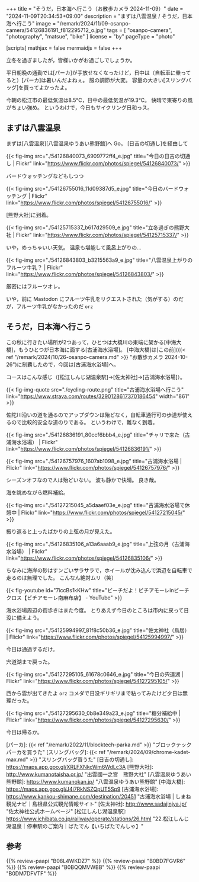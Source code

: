 +++
title = "そうだ，日本海へ行こう（お散歩カメラ 2024-11-09）"
date =  "2024-11-09T20:34:53+09:00"
description = "まずは八雲温泉 / そうだ，日本海へ行こう"
image = "/remark/2024/11/09-osanpo-camera/54126836191_f812295712_o.jpg"
tags = [ "osanpo-camera", "photography", "matsue", "bike" ]
license = "by"
pageType = "photo"

[scripts]
  mathjax = false
  mermaidjs = false
+++

立冬を過ぎましたが，皆様いかがお過ごしでしょうか。

平日朝晩の通勤では[パーカ]が手放せなくなったけど，日中は（自転車に乗ってると）[パーカ]は暑いんだよねぇ。
服の調節が大変。
容量の大きい[スリングバッグ]を買ってよかったよ。

今朝の松江市の最低気温は8.5℃，日中の最低気温が19.3℃。
快晴で東寄りの風がちょい強め。
というわけで，今日もサイクリング日和っス。

## まずは八雲温泉

まずは[八雲温泉][八雲温泉ゆうあい熊野館]へ Go。
[日吉の切通し]を経由して

{{< fig-img src="./54126840073_6909772ff4_e.jpg" title="今日の日吉の切通し | Flickr" link="https://www.flickr.com/photos/spiegel/54126840073/" >}}

バードウォッチングなどもしつつ

{{< fig-img src="./54126755016_11d09387d5_e.jpg" title="今日のバードウォッチング | Flickr" link="https://www.flickr.com/photos/spiegel/54126755016/" >}}

[熊野大社]に到着。

{{< fig-img src="./54125715337_b617d29509_e.jpg" title="立冬過ぎの熊野大社 | Flickr" link="https://www.flickr.com/photos/spiegel/54125715337/" >}}

いや，めっちゃいい天気。
温泉も堪能して風呂上がりの...

{{< fig-img src="./54126843803_b3215563a9_e.jpg" title="八雲温泉上がりのフルーツ牛乳？ | Flickr" link="https://www.flickr.com/photos/spiegel/54126843803/" >}}

厳密にはフルーツオレ。

いや，前に Mastodon にフルーツ牛乳をリクエストされた（気がする）のだが，フルーツ牛乳がなかったのだ `orz`

## そうだ，日本海へ行こう

この秋に行きたい場所が2つあって，ひとつは大橋川の東端に架かる[中海大橋]，もうひとつが日本海に面する[古浦海水浴場]。
[中海大橋]は[この前]({{< ref "/remark/2024/10/26-osanpo-camera.md" >}} "お散歩カメラ 2024-10-26")に制覇したので，今回は[古浦海水浴場]へ。

コースはこんな感じ（[松江しんじ湖温泉駅]→[佐太神社]→[古浦海水浴場]）。

{{< fig-img-quote src="./cycling-route.png" title="古浦海水浴場へ行こう" link="https://www.strava.com/routes/3290128617370186454" width="861" >}}

佐陀川沿いの道を通るのでアップダウンは殆どなく，自転車通行可の歩道が使えるので比較的安全な道のりである。
というわけで，難なく到着。

{{< fig-img src="./54126836191_80ccf6bbb4_e.jpg" title="チャリで来た（古浦海水浴場） | Flickr" link="https://www.flickr.com/photos/spiegel/54126836191/" >}}

{{< fig-img src="./54126757976_1607ab1098_e.jpg" title="古浦海水浴場 | Flickr" link="https://www.flickr.com/photos/spiegel/54126757976/" >}}

シーズンオフなので人は殆どいない。
波も静かで快晴。
良き哉。

海を眺めながら燃料補給。

{{< fig-img src="./54127215045_a5daaef03e_e.jpg" title="古浦海水浴場で休憩中 | Flickr" link="https://www.flickr.com/photos/spiegel/54127215045/" >}}

振り返ると上ったばかりの上弦の月が見えた。

{{< fig-img src="./54126835106_a13a6aaab9_e.jpg" title="上弦の月（古浦海水浴場） | Flickr" link="https://www.flickr.com/photos/spiegel/54126835106/" >}}

ちなみに海岸の砂はすンごいサラサラで，ホイールが沈み込んで浜辺を自転車で走るのは無理でした。
こんなん絶対ムリ（笑）

{{< fig-youtube id="7iccBs1kKHw" title="ビーチだよ！ビチアモーレinビーチクロス【ビチアモーレ南麻布店】 - YouTube" >}}

海水浴場周辺の街歩きはまた今度。
とりあえず今日のところは市内に戻って日没に備えよう。

{{< fig-img src="./54125994997_81f8c50b36_e.jpg" title="佐太神社（鳥居） | Flickr" link="https://www.flickr.com/photos/spiegel/54125994997/" >}}

今日は通過するだけ。

宍道湖まで戻った。

{{< fig-img src="./54127295105_61678c0646_e.jpg" title="今日の宍道湖 | Flickr" link="https://www.flickr.com/photos/spiegel/54127295105/" >}}

西から雲が出てきたよ `orz` コメダで日没ギリギリまで粘ってみたけど夕日は無理だった。

{{< fig-img src="./54127295630_0b8e349a23_e.jpg" title="糖分補給中 | Flickr" link="https://www.flickr.com/photos/spiegel/54127295630/" >}}

今日は帰るか。

[パーカ]: {{< ref "/remark/2022/11/blocktech-parka.md" >}} "ブロックテックパーカを買うた"
[スリングバッグ]: {{< ref "/remark/2024/09/chrome-kadet-max.md" >}} "スリングバッグ買うた"
[日吉の切通し]: https://maps.app.goo.gl/XRLFXNkcWm6WdLc3A
[熊野大社]: http://www.kumanotaisha.or.jp/ "出雲國一之宮　熊野大社"
[八雲温泉ゆうあい熊野館]: https://www.kumanokan.jp/ "八雲温泉ゆうあい熊野館"
[中海大橋]: https://maps.app.goo.gl/J4i7RkNSZQpUT5Sp9
[古浦海水浴場]: https://www.kankou-shimane.com/destination/20451 "古浦海水浴場 | しまね観光ナビ｜島根県公式観光情報サイト"
[佐太神社]: http://www.sadajinjya.jp/ "佐太神社公式ホームページ"
[松江しんじ湖温泉駅]: https://www.ichibata.co.jp/railway/operate/stations/26.html "22.松江しんじ湖温泉｜停車駅のご案内｜ばたでん【いちばたでんしゃ】"

## 参考

{{% review-paapi "B08L4WKDZ7" %}} <!-- PowerShot ZOOM -->
{{% review-paapi "B0BD7FGVR6" %}} <!-- GARMIN EDGE Explore 2 サイクルコンピュータ -->
{{% review-paapi "B0BQQMVWBB" %}} <!-- ボディバッグ スリングバッグ CHROME KADET MAX -->
{{% review-paapi "B0DM7DFVTF" %}} <!-- しめじダンス 儒烏風亭らでん しめしめじ 計画通り -->
